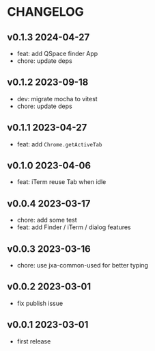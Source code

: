 # CHANGELOG

## v0.1.3 2024-04-27

- feat: add QSpace finder App
- chore: update deps

## v0.1.2 2023-09-18

- dev: migrate mocha to vitest
- chore: update deps

## v0.1.1 2023-04-27

- feat: add `Chrome.getActiveTab`

## v0.1.0 2023-04-06

- feat: iTerm reuse Tab when idle

## v0.0.4 2023-03-17

- chore: add some test
- feat: add Finder / iTerm / dialog features

## v0.0.3 2023-03-16

- chore: use jxa-common-used for better typing

## v0.0.2 2023-03-01

- fix publish issue

## v0.0.1 2023-03-01

- first release
